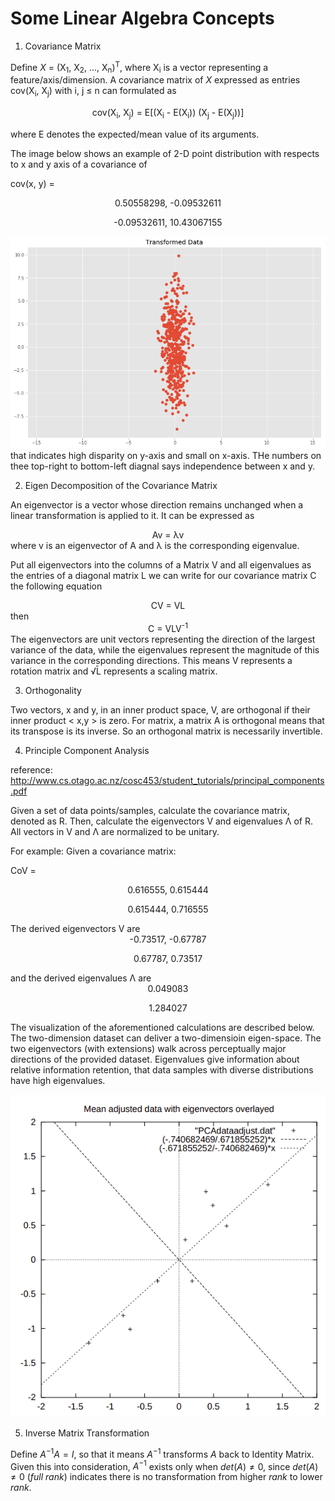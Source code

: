 # Some Linear Algebra Concepts

1. Covariance Matrix

Define *&Chi;* = (&Chi;<sub>1</sub>, &Chi;<sub>2</sub>, ..., &Chi;<sub>n</sub>)<sup>T</sup>, where &Chi;<sub>i</sub> is a vector representing a feature/axis/dimension. A covariance matrix of *&Chi;* expressed as entries cov(&Chi;<sub>i</sub>, &Chi;<sub>j</sub>) with i, j &le; n can formulated as

<center>
cov(&Chi;<sub>i</sub>, &Chi;<sub>j</sub>) = 	&Epsilon;[(&Chi;<sub>i</sub> - &Epsilon;(&Chi;<sub>i</sub>)) (&Chi;<sub>j</sub> - &Epsilon;(&Chi;<sub>j</sub>))]
</center>

where &Epsilon; denotes the expected/mean value of its arguments.

The image below shows an example of 2-D point distribution with respects to x and y axis of a covariance of 

cov(x, y) = 
<center>
0.50558298, -0.09532611

-0.09532611, 10.43067155
</center>

![alt text](imgs/covarianceMateExample.png "covarianceMateExample")
that indicates high disparity on y-axis and small on x-axis. THe numbers on thee top-right to bottom-left diagnal says independence between x and y.

2. Eigen Decomposition of the Covariance Matrix

An eigenvector is a vector whose direction remains unchanged when a linear transformation is applied to it. It can be expressed as
<center>
Av = &lambda;v
</center>
where v is an eigenvector of A and &lambda; is the corresponding eigenvalue.

Put all eigenvectors into the columns of a Matrix V and all eigenvalues as the entries of a diagonal matrix L we can write for our covariance matrix C the following equation
<center>
CV = VL
</center>
then
<center>
C = VLV<sup>-1</sup>
</center>
The eigenvectors are unit vectors representing the direction of the largest variance of the data, while the eigenvalues represent the magnitude of this variance in the corresponding directions. This means V represents a rotation matrix and &radic;L&#x0304; represents a scaling matrix. 

3. Orthogonality

Two vectors, x and y, in an inner product space, V, are orthogonal if their inner product < x,y > is zero.  For matrix, a matrix A is orthogonal means that its transpose is its inverse. So an orthogonal matrix is necessarily invertible.

4. Principle Component Analysis

reference: http://www.cs.otago.ac.nz/cosc453/student_tutorials/principal_components.pdf

Given a set of data points/samples, calculate the covariance matrix, denoted as R. Then, calculate the eigenvectors V and eigenvalues &Lambda; of R. All vectors in V and &Lambda; are normalized to be unitary.

For example:
Given a covariance matrix:

CoV = 
<center>
0.616555, 0.615444

0.615444, 0.716555
</center>
The derived eigenvectors V are
<center>
-0.73517, -0.67787

0.67787, 0.73517
</center>
and the derived eigenvalues &Lambda; are
<center>
0.049083

1.284027
</center>
The visualization of the aforementioned calculations are described below. The two-dimension dataset can deliver a two-dimensioin eigen-space. The two eigenvectors (with extensions) walk across perceptually major directions of the provided dataset. Eigenvalues give information about relative information retention, that data samples with diverse distributions have high eigenvalues.

![alt text](imgs/pcaExample.png "pcaExample")

5. Inverse Matrix Transformation 

Define $A^{-1}A=I$, so that it means $A^{-1}$ transforms $A$ back to Identity Matrix. Given this into consideration, $A^{-1}$ exists only when $det(A)\neq0$, since $det(A)\neq0$ (*full rank*) indicates there is no transformation from higher *rank* to lower *rank*.
